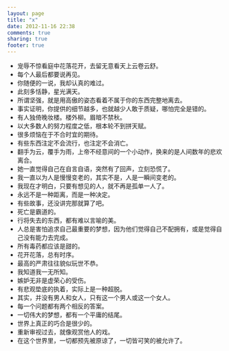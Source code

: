 ```yaml
---
layout: page
title: "x"
date: 2012-11-16 22:38
comments: true
sharing: true
footer: true
---
```


*	宠辱不惊看庭中花落花开，去留无意看天上云卷云舒。
*	每个人最后都要说再见。
*	你随便的一说，我却认真的难过。
*	此刻多恬静，星光满天。
*	所谓坚强，就是用高傲的姿态看着不属于你的东西完整地离去。
*	事实证明，你提供的细节越多，也就越少人敢于质疑，哪怕完全是错的。
*	有人独倚晚妆楼。楼外柳。眉暗不禁秋。
*	以大多数人的努力程度之低，根本轮不到拼天赋。
*	很多烦恼在于不合时宜的期待。
*	有些东西注定不会流行，也注定不会消亡。
*	翻手为云，覆手为雨，上帝不经意间的一个小动作，换来的是人间数年的悲欢离合。
*	她一直觉得自己在自言自语，突然有了回声，立刻恐慌了。
*	我一直以为人是慢慢变老的，其实不是，人是一瞬间变老的。
*	我现在才明白，只要有想见的人，就不再是孤单一人了。
*	永远不是一种距离，而是一种决定。
*	有些故事，还没讲完那就算了吧。
*	死亡是霸道的。
*	行将失去的东西，都有难以言喻的美。
*	人总是害怕追求自己最重要的梦想，因为他们觉得自己不配拥有，或是觉得自己没有能力去完成。
*	所有毒药都应该是甜的。
*	花开花落，总有时序。
*	最高的严肃往往貌似玩世不恭。
*	我知道我一无所知。
*	嫉妒无非是虚荣心的受伤。
*	有悲观垫底的执着，实际上是一种超脱。
*	其实，并没有男人和女人，只有这一个男人或这一个女人。
*	每一个问题都有两个相反的答案。
*	一切伟大的梦想，都有一个平庸的结尾。
*	世界上真正的巧合是很少的。
*	重新审视过去，就像观赏他人的戏。
*	在这个世界里，一切都预先被原谅了，一切皆可笑的被允许了。
